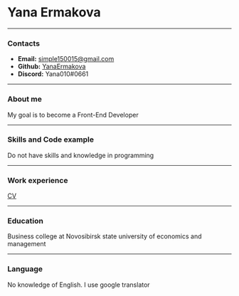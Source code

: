 # Yana Ermakova
*****
### Contacts
* __Email:__ simple150015@gmail.com
* __Github:__ [YanaErmakova](https://github.com/YanaErmakova)
* __Discord:__ Yana010#0661
*****
### About me
My goal is to become a Front-End Developer
*****
### Skills and Code example
Do not have skills and knowledge in programming
*****
### Work experience
[CV](https://raw.githubusercontent.com/YanaErmakova/rsschool-cv/gh-pages/cv.md)
*****
### Education
Business college at Novosibirsk state university of economics and management
*****
### Language
No knowledge of English. I use google translator
